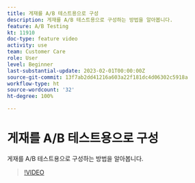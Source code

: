 ```yaml
---
title: 게재를 A/B 테스트용으로 구성
description: 게재를 A/B 테스트용으로 구성하는 방법을 알아봅니다.
feature: A/B Testing
kt: 11910
doc-type: feature video
activity: use
team: Customer Care
role: User
level: Beginner
last-substantial-update: 2023-02-01T00:00:00Z
source-git-commit: 13f7ab2dd41216a603a22f181dc4d06302c5918a
workflow-type: ht
source-wordcount: '32'
ht-degree: 100%

---
```



# 게재를 A/B 테스트용으로 구성

게재를 A/B 테스트용으로 구성하는 방법을 알아봅니다.

>[!VIDEO](https://video.tv.adobe.com/v/3415929?quality=12&learn=on)
